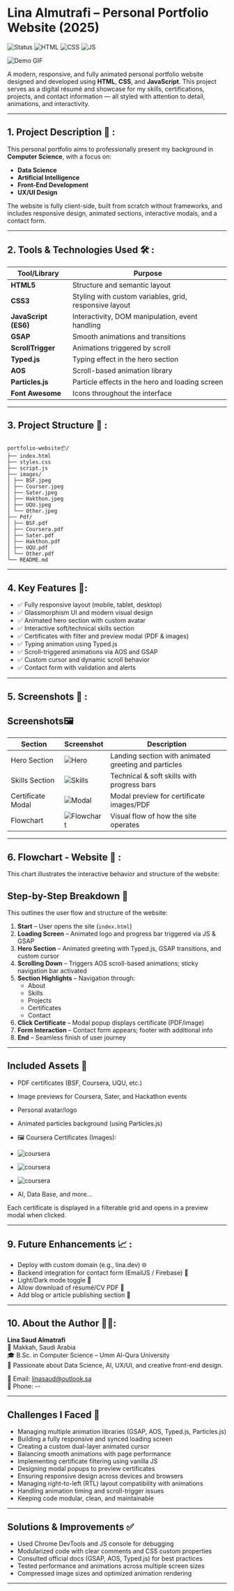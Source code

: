 #  Lina Almutrafi – Personal Portfolio Website (2025)
![Status](https://img.shields.io/badge/status-in_progress-blue)
![HTML](https://img.shields.io/badge/HTML-5-orange)
![CSS](https://img.shields.io/badge/CSS-3-blue)
![JS](https://img.shields.io/badge/JavaScript-ES6-yellow)

![Demo GIF](webs.gif)



A modern, responsive, and fully animated personal portfolio website designed and developed using **HTML**, **CSS**, and **JavaScript**. This project serves as a digital résumé and showcase for my skills, certifications, projects, and contact information — all styled with attention to detail, animations, and interactivity.

---

## 1.  Project Description 🧠 :

This personal portfolio aims to professionally present my background in **Computer Science**, with a focus on:

- **Data Science**
- **Artificial Intelligence**
- **Front-End Development**
- **UX/UI Design**

The website is fully client-side, built from scratch without frameworks, and includes responsive design, animated sections, interactive modals, and a contact form.

---

## 2.  Tools & Technologies Used 🛠️ :

| Tool/Library             | Purpose                                |
|--------------------------|----------------------------------------|
| **HTML5**                | Structure and semantic layout          |
| **CSS3**                 | Styling with custom variables, grid, responsive layout |
| **JavaScript (ES6)**     | Interactivity, DOM manipulation, event handling |
| **GSAP**                 | Smooth animations and transitions      |
| **ScrollTrigger**        | Animations triggered by scroll         |
| **Typed.js**             | Typing effect in the hero section      |
| **AOS**                  | Scroll-based animation library         |
| **Particles.js**         | Particle effects in the hero and loading screen |
| **Font Awesome**         | Icons throughout the interface         |

---

## 3.  Project Structure 📂 :

 ```text
 
portfolio-website📦/
├── index.html
├── styles.css
├── script.js
├── images/
│ ├── BSF.jpeg
│ ├── Courser.jpeg
│ ├── Sater.jpeg
│ ├── Hakthon.jpeg
│ ├── UQU.jpeg
│ └── Other.jpeg
├── Pdf/
│ ├── BSF.pdf
│ ├── Coursera.pdf
│ ├── Sater.pdf
│ ├── Hakthon.pdf
│ ├── UQU.pdf
│ └── Other.pdf
└── README.md
 ```
---

## 4.  Key Features 🎨:

- ✅ Fully responsive layout (mobile, tablet, desktop)
- ✅ Glassmorphism UI and modern visual design
- ✅ Animated hero section with custom avatar
- ✅ Interactive soft/technical skills section
- ✅ Certificates with filter and preview modal (PDF & images)
- ✅ Typing animation using Typed.js
- ✅ Scroll-triggered animations via AOS and GSAP
- ✅ Custom cursor and dynamic scroll behavior
- ✅ Contact form with validation and alerts

---

## 5.  Screenshots 📸 : 


##  Screenshots🖼️

| Section          | Screenshot                              | Description                             |
|------------------|------------------------------------------|-----------------------------------------|
| Hero Section     | ![Hero](Interface.jpeg)                  | Landing section with animated greeting and particles |
| Skills Section   | ![Skills](Skills.jpeg)                   | Technical & soft skills with progress bars |
| Certificate Modal| ![Modal](Certificates.jpeg)              |       Modal preview for certificate images/PDF |
| Flowchart        | ![Flowchart](Flowchart.png)              | Visual flow of how the site operates    |


---

## 6.  Flowchart - Website 🧭 :

This chart illustrates the interactive behavior and structure of the website:



##  Step-by-Step Breakdown 🔄

This outlines the user flow and structure of the website:

1. **Start** – User opens the site (`index.html`)
2. **Loading Screen** – Animated logo and progress bar triggered via JS & GSAP
3. **Hero Section** – Animated greeting with Typed.js, GSAP transitions, and custom cursor
4. **Scrolling Down** – Triggers AOS scroll-based animations; sticky navigation bar activated
5. **Section Highlights** – Navigation through:
   - About
   - Skills
   - Projects
   - Certificates
   - Contact
6. **Click Certificate** – Modal popup displays certificate (PDF/image)
7. **Form Interaction** – Contact form appears; footer with additional info
8. **End** – Seamless finish of user journey


---

##  Included Assets 📂 

- PDF certificates (BSF, Coursera, UQU, etc.)
- Image previews for Coursera, Sater, and Hackathon events
- Personal avatar/logo 
- Animated particles background (using Particles.js)
- 🖼️ Coursera Certificates (Images):

- ![coursera](Cou%20Fu.jpeg)

-  ![coursera](Cou%20Ask.jpeg)

- ![coursera](Cou%20Pre.jpeg)


 - AI, Data Base, and more...

Each certificate is displayed in a filterable grid and opens in a preview modal when clicked.


---

## 9.  Future Enhancements 📈 :

-  Deploy with custom domain (e.g., lina.dev) 🌐
-  Backend integration for contact form (EmailJS / Firebase) 📩
-  Light/Dark mode toggle 🎨
-  Allow download of résumé/CV PDF 💾
-  Add blog or article publishing section 📝


----

## 10.  About the Author 👩‍💼:

**Lina Saud Almatrafi**  
📍 Makkah, Saudi Arabia  
🎓 B.Sc. in Computer Science – Umm Al-Qura University  
🎯 Passionate about Data Science, AI, UX/UI, and creative front-end design.

📧 Email: linasaud@outlook.sa  
📱 Phone: --

---



##  Challenges I Faced 🧱

- Managing multiple animation libraries (GSAP, AOS, Typed.js, Particles.js)
- Building a fully responsive and synced loading screen
- Creating a custom dual-layer animated cursor
- Balancing smooth animations with page performance
- Implementing certificate filtering using vanilla JS
- Designing modal popups to preview certificates
- Ensuring responsive design across devices and browsers
- Managing right-to-left (RTL) layout compatibility with animations
- Handling animation timing and scroll-trigger issues
- Keeping code modular, clean, and maintainable

---

##  Solutions & Improvements ✅

- Used Chrome DevTools and JS console for debugging
- Modularized code with clear comments and CSS custom properties
- Consulted official docs (GSAP, AOS, Typed.js) for best practices
- Tested performance and animations across multiple screen sizes
- Compressed image sizes and optimized animation rendering
---
